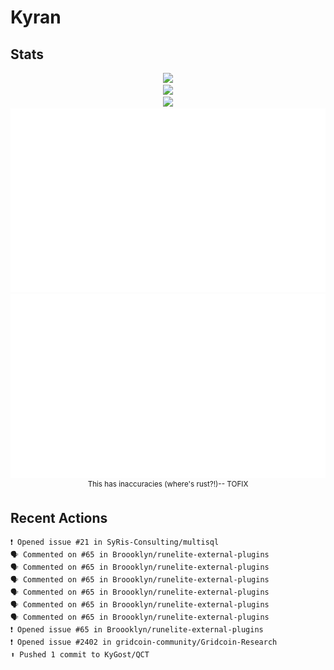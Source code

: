 # Kyran
## Stats
<p align="center">
	<img src="https://github-profile-trophy.vercel.app/?username=KyGost&theme=nord&no-frame=true&column=3&row=2&margin-w=15&margin-h=15"/>
	<br/>
	<img src="https://github-readme-streak-stats.herokuapp.com/?user=KyGost&theme=nord&hide_border=true&date_format=Y-m-d"/>
	<br/>
	<img src="https://github-readme-stats.vercel.app/api?username=KyGost&show_icons=true&theme=nord&hide_border=true&count_private=true&hide_rank=true&hide_title=true"/>
	<br/>
	<img src="https://github.com/KyGost/github-stats/blob/master/generated/overview.svg"/>
	<br/>
	<img src="https://github.com/KyGost/github-stats/blob/master/generated/languages.svg"/>
	<br/>
	<sup>This has inaccuracies (where's rust?!)-- TOFIX</sup>
</p>
  
## Recent Actions
```
❗️ Opened issue #21 in SyRis-Consulting/multisql
🗣 Commented on #65 in Broooklyn/runelite-external-plugins
🗣 Commented on #65 in Broooklyn/runelite-external-plugins
🗣 Commented on #65 in Broooklyn/runelite-external-plugins
🗣 Commented on #65 in Broooklyn/runelite-external-plugins
🗣 Commented on #65 in Broooklyn/runelite-external-plugins
🗣 Commented on #65 in Broooklyn/runelite-external-plugins
❗️ Opened issue #65 in Broooklyn/runelite-external-plugins
❗️ Opened issue #2402 in gridcoin-community/Gridcoin-Research
⬆️ Pushed 1 commit to KyGost/QCT
```
